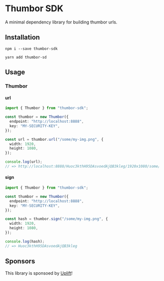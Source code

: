 # Thumbor SDK

A minimal dependency library for building thumbor urls.

## Installation

```
npm i --save thumbor-sdk
```

```
yarn add thumbor-sd
```

## Usage

### Thumbor

#### url

```ts
import { Thumbor } from "thumbor-sdk";

const thumbor = new Thumbor({
  endpoint: "http://localhost:8888",
  key: "MY-SECURITY-KEY",
});

const url = thumbor.url("/some/my-img.png", {
  width: 1920,
  height: 1080,
});

console.log(url);
// => http://localhost:8888/Huoc3kthH95DAsvoedAjQB3kleg/1920x1080/some/my-img.png
```

#### sign

```ts
import { Thumbor } from "thumbor-sdk";

const thumbor = new Thumbor({
  endpoint: "http://localhost:8888",
  key: "MY-SECURITY-KEY",
});

const hash = thumbor.sign("/some/my-img.png", {
  width: 1920,
  height: 1080,
});

console.log(hash);
// => Huoc3kthH95DAsvoedAjQB3kleg
```

## Sponsors

This library is sponsoed by [Uplift](https://www.uplift.ltd/)!
